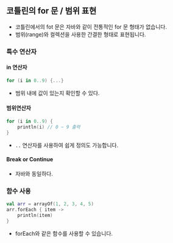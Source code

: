 ## 코틀린의 for 문 / 범위 표현

- 코틀린에서의 fot 문은 자바와 같이 전통적인 for 문 형태가 없습니다.
- 범위(range)와 컬렉션을 사용한 간결한 형태로 표현됩니다.

### 특수 연산자
#### in 연산자
```kotlin
for (i in 0..9) {...}
```
- 범위 내에 값이 있는지 확인할 수 있다.

#### 범위연산자
```kotlin
for (i in 0..9) {
    println(i) // 0 ~ 9 출력
}
```
- `..` 연산자를 사용하여 쉽게 정의도 가능합니다.

#### Break or Continue
- 자바와 동일하다.

### 함수 사용
```kotlin
val arr = arrayOf(1, 2, 3, 4, 5)
arr.forEach { item ->
    println(item)
}
```
- forEach와 같은 함수를 사용할 수 있습니다.